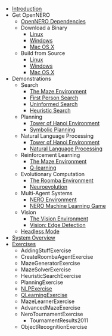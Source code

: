   * [Introduction](http://code.google.com/p/opennero/)
  * Get OpenNERO
    * [OpenNERO Dependencies](OpenNERODependencies.md)
    * Download a Binary
      * [Linux](DownloadingOpenNero.md)
      * [Windows](DownloadingOpenNeroWindows.md)
      * [Mac OS X](DownloadingOpenNeroOSX.md)
    * Build from Source
      * [Linux](BuildingOpenNero.md)
      * [Windows](BuildingOpenNeroWindows.md)
      * [Mac OS X](BuildingOpenNeroOSX.md)
  * Demonstrations
    * Search
      * [The Maze Environment](MazeMod.md)
      * [First Person Search](FirstPersonSearch.md)
      * [Uninformed Search](BruteForceSearch.md)
      * [Heuristic Search](HeuristicSearch.md)
    * Planning
      * [Tower of Hanoi Environment](BlocksWorldMod.md)
      * [Symbolic Planning](SymbolicPlanning.md)
    * Natural Language Processing
      * [Tower of Hanoi Environment](BlocksWorldModNLP.md)
      * [Natural Language Processing](NLP.md)
    * Reinforcement Learning
      * [The Maze Environment](MazeModQ.md)
      * [Q-learning](QLearning.md)
    * Evolutionary Computation
      * [The Roomba Environment](RoombaMod.md)
      * [Neuroevolution](NeuroEvolution.md)
    * Multi-Agent Systems
      * [NERO Environment](NeroMod.md)
      * [NERO Machine Learning Game](NeroGame.md)
    * Vision
      * [The Vision Environment](VisionMod.md)
      * [Vision: Edge Detection](EdgeDetection.md)
    * [Headless Mode](RunningOpenNeroHeadless.md)
  * [System Overview](SystemOverview.md)
  * [Exercises](OpenNeroExercises.md)
    * AddingStuffExercise
    * CreateRoombaAgentExercise
    * MazeGeneratorExercise
    * MazeSolverExercise
    * HeuristicSearchExercise
    * PlanningExercise
    * [NLPExercise](NLPExercise.md)
    * [QLearningExercise](QLearningExercise.md)
    * MazeLearnerExercise
    * AdvancedMazeExercise
    * NeroTournamentExercise
      * TournamentResults2011
    * ObjectRecognitionExercise
